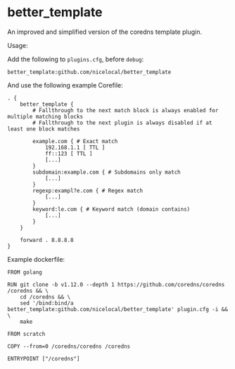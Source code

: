 # better_template

An improved and simplified version of the coredns template plugin.  


Usage:

Add the following to `plugins.cfg`, before `debug`:

```
better_template:github.com/nicelocal/better_template
```

And use the following example Corefile:
```
. {
    better_template {
        # Fallthrough to the next match block is always enabled for multiple matching blocks
        # Fallthrough to the next plugin is always disabled if at least one block matches

        example.com { # Exact match
            192.168.1.1 [ TTL ]
            ff::123 [ TTL ]
            [...]
        }
        subdomain:example.com { # Subdomains only match
            [...]
        }
        regexp:exampl?e.com { # Regex match
            [...]
        }
        keyword:le.com { # Keyword match (domain contains)
            [...]
        }
    }

    forward . 8.8.8.8
}
```

Example dockerfile:

```
FROM golang

RUN git clone -b v1.12.0 --depth 1 https://github.com/coredns/coredns /coredns && \
    cd /coredns && \
    sed '/bind:bind/a better_template:github.com/nicelocal/better_template' plugin.cfg -i && \
    make

FROM scratch

COPY --from=0 /coredns/coredns /coredns

ENTRYPOINT ["/coredns"]
```